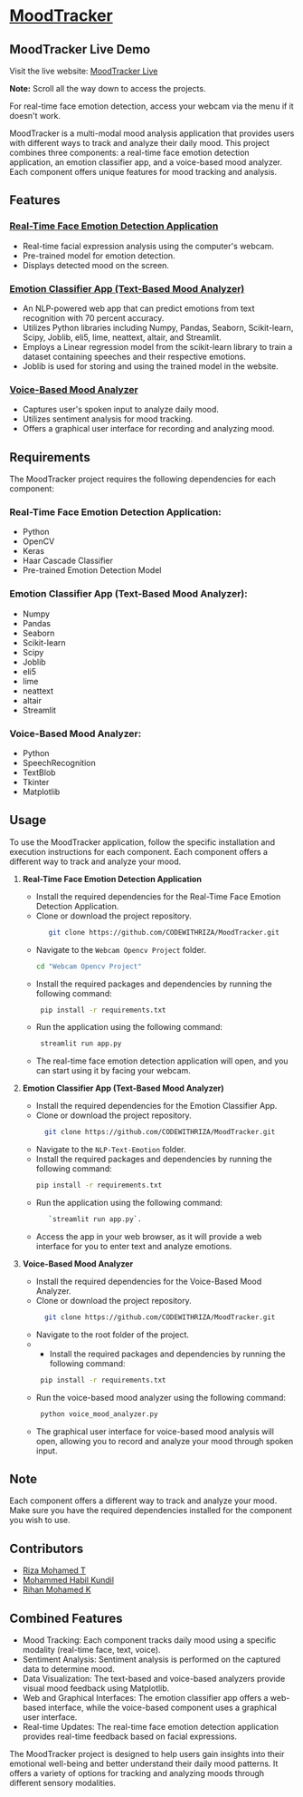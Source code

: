 # [MoodTracker](https://moodtracker12345.netlify.app/)

## MoodTracker Live Demo

Visit the live website: [MoodTracker Live](https://moodtracker12345.netlify.app/)

**Note:** Scroll all the way down to access the projects.

For real-time face emotion detection, access your webcam via the menu if it doesn't work.

MoodTracker is a multi-modal mood analysis application that provides users with different ways to track and analyze their daily mood. This project combines three components: a real-time face emotion detection application, an emotion classifier app, and a voice-based mood analyzer. Each component offers unique features for mood tracking and analysis.

## Features
### [Real-Time Face Emotion Detection Application](https://webcamm.streamlit.app/#webcam-live-feed)
- Real-time facial expression analysis using the computer's webcam.
- Pre-trained model for emotion detection.
- Displays detected mood on the screen.

### [Emotion Classifier App (Text-Based Mood Analyzer)](https://mooodd.streamlit.app/)
- An NLP-powered web app that can predict emotions from text recognition with 70 percent accuracy.
- Utilizes Python libraries including Numpy, Pandas, Seaborn, Scikit-learn, Scipy, Joblib, eli5, lime, neattext, altair, and Streamlit.
- Employs a Linear regression model from the scikit-learn library to train a dataset containing speeches and their respective emotions.
- Joblib is used for storing and using the trained model in the website.

### [Voice-Based Mood Analyzer](https://www.youtube.com/watch?v=jwudzL8m4CQ)
- Captures user's spoken input to analyze daily mood.
- Utilizes sentiment analysis for mood tracking.
- Offers a graphical user interface for recording and analyzing mood.

## Requirements
The MoodTracker project requires the following dependencies for each component:

### Real-Time Face Emotion Detection Application:
- Python
- OpenCV
- Keras
- Haar Cascade Classifier
- Pre-trained Emotion Detection Model

### Emotion Classifier App (Text-Based Mood Analyzer):
- Numpy
- Pandas
- Seaborn
- Scikit-learn
- Scipy
- Joblib
- eli5
- lime
- neattext
- altair
- Streamlit

### Voice-Based Mood Analyzer:
- Python
- SpeechRecognition
- TextBlob
- Tkinter
- Matplotlib

## Usage
To use the MoodTracker application, follow the specific installation and execution instructions for each component. Each component offers a different way to track and analyze your mood.

1. **Real-Time Face Emotion Detection Application**
   

   - Install the required dependencies for the Real-Time Face Emotion Detection Application.
   - Clone or download the project repository.
     ```bash
        git clone https://github.com/CODEWITHRIZA/MoodTracker.git
   - Navigate to the `Webcam Opencv Project` folder.
     ```bash
     cd "Webcam Opencv Project"
   - Install the required packages and dependencies by running the following command:
      ```bash
       pip install -r requirements.txt
   
   - Run the application using the following command:
     ```bash
      streamlit run app.py
   - The real-time face emotion detection application will open, and you can start using it by facing your webcam.

3. **Emotion Classifier App (Text-Based Mood Analyzer)**
    
   - Install the required dependencies for the Emotion Classifier App.
   - Clone or download the project repository.
      ```bash
        git clone https://github.com/CODEWITHRIZA/MoodTracker.git
   - Navigate to the `NLP-Text-Emotion` folder.
    - Install the required packages and dependencies by running the following command:
      ```bash
      pip install -r requirements.txt
   - Run the application using the following command: 
      ```bash
         `streamlit run app.py`.
   - Access the app in your web browser, as it will provide a web interface for you to enter text and analyze emotions.

5. **Voice-Based Mood Analyzer**

   - Install the required dependencies for the Voice-Based Mood Analyzer.
   - Clone or download the project repository.
      ```bash
        git clone https://github.com/CODEWITHRIZA/MoodTracker.git
   - Navigate to the root folder of the project.
   -    - Install the required packages and dependencies by running the following command:
        ```bash 
         pip install -r requirements.txt
   - Run the voice-based mood analyzer using the following command:
      ```bash
       python voice_mood_analyzer.py

   - The graphical user interface for voice-based mood analysis will open, allowing you to record and analyze your mood through spoken input.

## Note
Each component offers a different way to track and analyze your mood. Make sure you have the required dependencies installed for the component you wish to use.

## Contributors
- [Riza Mohamed T](https://github.com/CODEWITHRIZA)
- [Mohammed Habil Kundil](https://github.com/habil619)
- [Rihan Mohamed K](https://github.com/rihanmhmd102)

## Combined Features
- Mood Tracking: Each component tracks daily mood using a specific modality (real-time face, text, voice).
- Sentiment Analysis: Sentiment analysis is performed on the captured data to determine mood.
- Data Visualization: The text-based and voice-based analyzers provide visual mood feedback using Matplotlib.
- Web and Graphical Interfaces: The emotion classifier app offers a web-based interface, while the voice-based component uses a graphical user interface.
- Real-time Updates: The real-time face emotion detection application provides real-time feedback based on facial expressions.

The MoodTracker project is designed to help users gain insights into their emotional well-being and better understand their daily mood patterns. It offers a variety of options for tracking and analyzing moods through different sensory modalities.
